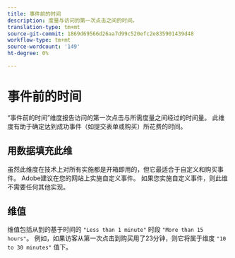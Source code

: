 ```yaml
---
title: 事件前的时间
description: 度量与访问的第一次点击之间的时间。
translation-type: tm+mt
source-git-commit: 1869d69566d26aa7d99c520efc2e835901439d48
workflow-type: tm+mt
source-wordcount: '149'
ht-degree: 0%

---
```



# 事件前的时间

“事件前的时间”维度报告访问的第一次点击与所需度量之间经过的时间量。 此维度有助于确定达到成功事件（如提交表单或购买）所花费的时间。

## 用数据填充此维

虽然此维度在技术上对所有实施都是开箱即用的，但它最适合于自定义和购买事件。 Adobe建议在您的网站上实施自定义事件。 如果您实施自定义事件，则此维不需要任何其他实现。

## 维值

维值包括从到的基于时间的 `"Less than 1 minute"` 时段 `"More than 15 hours"`。 例如，如果访客从第一次点击到购买用了23分钟，则它将属于维度 `"10 to 30 minutes"` 值下。
